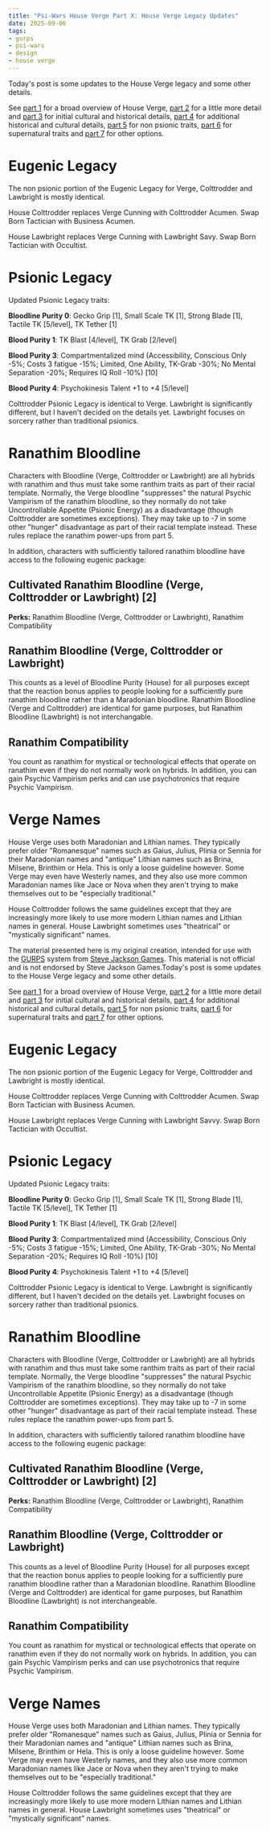 ```yaml
---
title: "Psi-Wars House Verge Part X: House Verge Legacy Updates"
date: 2025-09-06
tags:
- gurps
- psi-wars
- design
- house verge
---
```


Today's post is some updates to the House Verge legacy and some other details.

See [part 1](https://calmquist.github.io/2023/09/23/house-verge-1.html) for a broad overview of House Verge, [part 2](https://calmquist.github.io/2023/09/30/house-verge-2.html) for a little more detail and [part 3](https://calmquist.github.io/2023/11/11/house-verge-3.html) for initial cultural and historical details, [part 4](https://calmquist.github.io/2024/01/27/house-verge-4.html) for additional historical and cultural details, [part 5](https://calmquist.github.io/2024/04/13/house-verge-5.html) for non psionic traits, [part 6](https://calmquist.github.io/2024/05/13/house-verge-6.html) for supernatural traits and [part 7](https://calmquist.github.io/2024/07/15/house-verge-7.html) for other options.

# Eugenic Legacy
The non psionic portion of the Eugenic Legacy for Verge, Colttrodder and Lawbright is mostly identical. 

House Colttrodder replaces Verge Cunning with Colttrodder Acumen. Swap Born Tactician with Business Acumen.

House Lawbright replaces Verge Cunning with Lawbright Savy. Swap Born Tactician with Occultist.

# Psionic Legacy
Updated Psionic Legacy traits:

**Bloodline Purity 0**: Gecko Grip [1], Small Scale TK [1], Strong Blade [1], Tactile TK [5/level], TK Tether [1]

**Blood Purity 1**: TK Blast [4/level], TK Grab [2/level]

**Blood Purity 3**: Compartmentalized mind (Accessibility, Conscious Only -5%; Costs 3 fatigue -15%; Limited, One Ability, TK-Grab -30%; No Mental Separation -20%; Requires IQ Roll -10%) [10]

**Blood Purity 4**: Psychokinesis Talent +1 to +4 [5/level]

Colttrodder Psionic Legacy is identical to Verge. Lawbright is significantly different, but I haven't decided on the details yet. Lawbright focuses on sorcery rather than traditional psionics.

# Ranathim Bloodline
Characters with Bloodline (Verge, Colttrodder or Lawbright) are all hybrids with ranathim and thus must take some ranthim traits as part of their racial template. Normally, the Verge bloodline "suppresses" the natural Psychic Vampirism of the ranathim bloodline, so they normally do not take Uncontrollable Appetite (Psionic Energy) as a disadvantage (though Colttrodder are sometimes exceptions). They may take up to -7 in some other "hunger" disadvantage as part of their racial template instead. These rules replace the ranathim power-ups from part 5.

In addition, characters with sufficiently tailored ranathim bloodline have access to the following eugenic package:

## Cultivated Ranathim Bloodline (Verge, Colttrodder or Lawbright) [2]
**Perks:** Ranathim Bloodline (Verge, Colttrodder or Lawbright), Ranathim Compatibility

## Ranathim Bloodline (Verge, Colttrodder or Lawbright)
This counts as a level of Bloodline Purity (House) for all purposes except that the reaction bonus applies to people looking for a sufficiently pure ranathim bloodline rather than a Maradonian bloodline. Ranathim Bloodline (Verge and Colttrodder) are identical for game purposes, but Ranathim Bloodline (Lawbright) is not interchangable.

## Ranathim Compatibility
You count as ranathim for mystical or technological effects that operate on ranathim even if they do not normally work on hybrids. In addition, you can gain Psychic Vampirism perks and can use psychotronics that require Psychic Vampirism.

# Verge Names
House Verge uses both Maradonian and Lithian names. They typically prefer older "Romanesque" names such as Gaius, Julius, Plinia or Sennia for their Maradonian names and "antique" Lithian names such as Brina, Milsene, Brinthim or Hela. This is only a loose guideline however. Some Verge may even have Westerly names, and they also use more common Maradonian names like Jace or Nova when they aren't trying to make themselves out to be "especially traditional."

House Colttrodder follows the same guidelines except that they are increasingly more likely to use more modern Lithian names and Lithian names in general. House Lawbright sometimes uses "theatrical" or "mystically significant" names.

The material presented here is my original creation, intended for use with the [GURPS](https://www.sjgames.com/gurps/) system from [Steve Jackson Games](https://www.sjgames.com/). This material is not official and is not endorsed by Steve Jackson Games.Today's post is some updates to the House Verge legacy and some other details.

See [part 1](https://calmquist.github.io/2023/09/23/house-verge-1.html) for a broad overview of House Verge, [part 2](https://calmquist.github.io/2023/09/30/house-verge-2.html) for a little more detail and [part 3](https://calmquist.github.io/2023/11/11/house-verge-3.html) for initial cultural and historical details, [part 4](https://calmquist.github.io/2024/01/27/house-verge-4.html) for additional historical and cultural details, [part 5](https://calmquist.github.io/2024/04/13/house-verge-5.html) for non psionic traits, [part 6](https://calmquist.github.io/2024/05/13/house-verge-6.html) for supernatural traits and [part 7](https://calmquist.github.io/2024/07/15/house-verge-7.html) for other options.

# Eugenic Legacy
The non psionic portion of the Eugenic Legacy for Verge, Colttrodder and Lawbright is mostly identical. 

House Colttrodder replaces Verge Cunning with Colttrodder Acumen. Swap Born Tactician with Business Acumen.

House Lawbright replaces Verge Cunning with Lawbright Savvy. Swap Born Tactician with Occultist.

# Psionic Legacy
Updated Psionic Legacy traits:

**Bloodline Purity 0**: Gecko Grip [1], Small Scale TK [1], Strong Blade [1], Tactile TK [5/level], TK Tether [1]

**Blood Purity 1**: TK Blast [4/level], TK Grab [2/level]

**Blood Purity 3**: Compartmentalized mind (Accessibility, Conscious Only -5%; Costs 3 fatigue -15%; Limited, One Ability, TK-Grab -30%; No Mental Separation -20%; Requires IQ Roll -10%) [10]

**Blood Purity 4**: Psychokinesis Talent +1 to +4 [5/level]

Colttrodder Psionic Legacy is identical to Verge. Lawbright is significantly different, but I haven't decided on the details yet. Lawbright focuses on sorcery rather than traditional psionics.

# Ranathim Bloodline
Characters with Bloodline (Verge, Colttrodder or Lawbright) are all hybrids with ranathim and thus must take some ranthim traits as part of their racial template. Normally, the Verge bloodline "suppresses" the natural Psychic Vampirism of the ranathim bloodline, so they normally do not take Uncontrollable Appetite (Psionic Energy) as a disadvantage (though Colttrodder are sometimes exceptions). They may take up to -7 in some other "hunger" disadvantage as part of their racial template instead. These rules replace the ranathim power-ups from part 5.

In addition, characters with sufficiently tailored ranathim bloodline have access to the following eugenic package:

## Cultivated Ranathim Bloodline (Verge, Colttrodder or Lawbright) [2]
**Perks:** Ranathim Bloodline (Verge, Colttrodder or Lawbright), Ranathim Compatibility

## Ranathim Bloodline (Verge, Colttrodder or Lawbright)
This counts as a level of Bloodline Purity (House) for all purposes except that the reaction bonus applies to people looking for a sufficiently pure ranathim bloodline rather than a Maradonian bloodline. Ranathim Bloodline (Verge and Colttrodder) are identical for game purposes, but Ranathim Bloodline (Lawbright) is not interchangeable.

## Ranathim Compatibility
You count as ranathim for mystical or technological effects that operate on ranathim even if they do not normally work on hybrids. In addition, you can gain Psychic Vampirism perks and can use psychotronics that require Psychic Vampirism.

# Verge Names
House Verge uses both Maradonian and Lithian names. They typically prefer older "Romanesque" names such as Gaius, Julius, Plinia or Sennia for their Maradonian names and "antique" Lithian names such as Brina, Milsene, Brinthim or Hela. This is only a loose guideline however. Some Verge may even have Westerly names, and they also use more common Maradonian names like Jace or Nova when they aren't trying to make themselves out to be "especially traditional."

House Colttrodder follows the same guidelines except that they are increasingly more likely to use more modern Lithian names and Lithian names in general. House Lawbright sometimes uses "theatrical" or "mystically significant" names.
